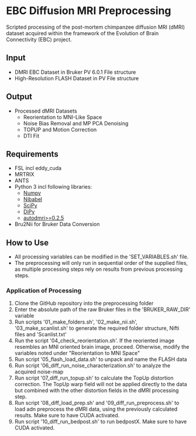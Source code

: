 # EBC Diffusion MRI Preprocessing
Scripted processing of the post-mortem chimpanzee diffusion MRI (dMRI) dataset acquired within the framework of the Evolution of Brain Connectivity (EBC) project.

## Input
- DMRI EBC Dataset in Bruker PV 6.0.1 File structure
- High-Resolution FLASH Dataset in PV File structure

## Output
- Processed dMRI Datasets
  - Reorientation to MNI-Like Space
  - Noise Bias Removal and MP PCA Denoising 
  - TOPUP and Motion Correction 
  - DTI Fit

## Requirements
* FSL incl eddy_cuda
* MRTRIX
* ANTS
* Python 3 incl following libraries: 
	* [Numpy](https://pypi.org/project/numpy/)
	* [Nibabel](https://pypi.org/project/nibabel/) 
	* [SciPy](https://pypi.org/project/scipy/)
	* [DiPy](https://pypi.org/project/dipy/)
	* [autodmri>=0.2.5](https://pypi.org/project/autodmri/)
* Bru2Nii for Bruker Data Conversion

## How to Use
- All processing variables can be modified in the 'SET_VARIABLES.sh' file.
- The preprocessing will only run in sequential order of the supplied files, as multiple processing steps rely on results from previous processing steps. 

### Application of Processing
1. Clone the GitHub repository into the preprocessing folder 
2. Enter the absolute path of the raw Bruker files in the 'BRUKER_RAW_DIR' variable
3. Run scripts '01_make_folders.sh', '02_make_nii.sh', '03_make_scanlist.sh' to generate the required folder structure, Nifti files and 'Scanlist.txt'
4. Run the script '04_check_reorientation.sh'. If the reoriented image resembles an MNI oriented brain image, proceed. Otherwise, modify the variables noted under "Reorientation to MNI Space"
5. Run script '05_flash_load_data.sh' to unpack and name the FLASH data
6. Run script '06_diff_run_noise_characterization.sh' to analyze the acquired noise-map
7. Run script '07_diff_run_topup.sh' to calculate the TopUp distortion correction. The TopUp warp field will not be applied directly to the data but combined with the other distortion fields in the dMRI processing step. 
8. Run script '08_diff_load_prep.sh' and '09_diff_run_preprocess.sh' to load adn preprocess the dMRI data, using the previously calculated results. Make sure to have CUDA activated.
9. Run script '10_diff_run_bedpost.sh' to run bedpostX. Make sure to have CUDA activated. 
